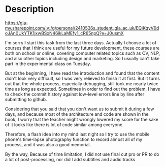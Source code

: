 # Description

https://gla-my.sharepoint.com/:v:/g/personal/2410536s_student_gla_ac_uk/EQiKqyV6doJAn0UkYTK1jxwBSxN46ikLaMEfy1_cR65npQ?e=J0usmX

I'm sorry I start this task from the last three days.
Actually I choose a lot of courses that I think are useful for my future development, these courses are both on school or online, 
covering computer related topics such as CV, NLP, and also other topics including design and marketing. 
So I usually can’t take part in the experimental class on Tuesday.

But at the beginning, I have read the introduction and found that the content didn't look very difficult, 
so I was very relieved to finish it at first.
But it turns out that the whole process, especially debugging, 
still took me nearly twice time as long as expected. 
Sometimes in order to find out the problem, I have to check the commit history against low-level errors line by line after submitting to github.


Considering that you said that you don't want us to submit it during a few days, 
and because most of the architecture and code are shown in the book, 
I worry that the teacher might wrongly lowered my score for the sake of it looks like there is lot of code similar among everyone.  

Therefore, a flash idea into my mind last night so I try to use the mobile phone's time-lapse photography function 
to record almost all of my process, and it was also a good memorial.

By the way, Because of time limitation, I did not use final cut pro or PR to do a lot of post-processing, 
nor did I add subtitles and audio tracks
